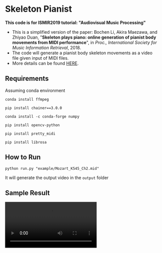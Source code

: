 
# Skeleton Pianist

**This code is for ISMIR2019 tutorial: "Audiovisual Music Processing"**

- This is a simplified version of the paper:
Bochen Li, Akira Maezawa, and Zhiyao Duan, "**Skeleton plays piano: online generation of pianist body movements from MIDI performance**", in *Proc., International Society for Music Information Retrieval*, 2018.
- The code will generate a pianist body skeleton movements as a video file given input of MIDI files.
- More details can be found [HERE](http://www.ece.rochester.edu/projects/air/projects/skeletonpianist.html).

## Requirements

Assuming conda environment

`conda install ffmpeg`

`pip install chainer==3.0.0`

`conda install -c conda-forge numpy`

`pip install opencv-python`

`pip install pretty_midi`

`pip install librosa`

## How to Run

`python run.py "example/Mozart_K545_Ch2.mid"`

It will generate the output video in the `output` folder

## Sample Result

![](output/Mozart_K545_Ch2.mp4)